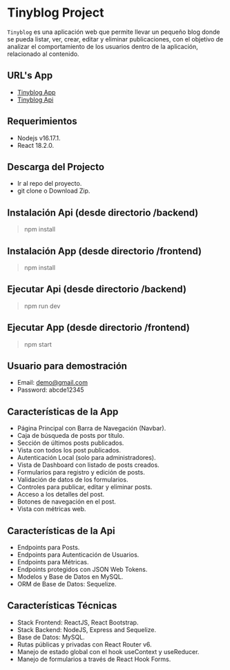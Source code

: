 # Tinyblog Project

`Tinyblog` es una aplicación web que permite llevar un pequeño blog donde se pueda listar, ver, crear, editar y eliminar publicaciones, con el objetivo de analizar el comportamiento de los usuarios dentro de la aplicación, relacionado al contenido.

## URL's App

- [Tinyblog App](https://tinyblog-njca.netlify.app/)
- [Tinyblog Api](https://tinyblog-api-production.up.railway.app/)

## Requerimientos

- Nodejs v16.17.1.
- React 18.2.0.

## Descarga del Projecto

- Ir al repo del proyecto.
- git clone o Download Zip.

## Instalación Api (desde directorio /backend)

> npm install

## Instalación App (desde directorio /frontend)

> npm install

## Ejecutar Api (desde directorio /backend)

> npm run dev

## Ejecutar App (desde directorio /frontend)

> npm start

## Usuario para demostración

- Email: demo@gmail.com
- Password: abcde12345

## Características de la App

- Página Principal con Barra de Navegación (Navbar).
- Caja de búsqueda de posts por título.
- Sección de últimos posts publicados.
- Vista con todos los post publicados.
- Autenticación Local (solo para administradores).
- Vista de Dashboard con listado de posts creados.
- Formularios para registro y edición de posts.
- Validación de datos de los formularios.
- Controles para publicar, editar y eliminar posts.
- Acceso a los detalles del post.
- Botones de navegación en el post.
- Vista con métricas web.

## Características de la Api

- Endpoints para Posts.
- Endpoints para Autenticación de Usuarios.
- Endpoints para Métricas.
- Endpoints protegidos con JSON Web Tokens.
- Modelos y Base de Datos en MySQL.
- ORM de Base de Datos: Sequelize.

## Características Técnicas

- Stack Frontend: ReactJS, React Bootstrap.
- Stack Backend: NodeJS, Express and Sequelize.
- Base de Datos: MySQL.
- Rutas públicas y privadas con React Router v6.
- Manejo de estado global con el hook useContext y useReducer.
- Manejo de formularios a través de React Hook Forms.
